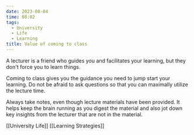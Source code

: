 ```yaml
---
date: 2023-08-04
time: 08:02
tags:
  - University
  - Life
  - Learning
title: Value of coming to class
---
```

A lecturer is a friend who guides you and facilitates your learning, but they don't force you to learn things.

Coming to class gives you the guidance you need to jump start your learning. Do not be afraid to ask questions so that you can maximally utilize the lecture time.

Always take notes, even though lecture materials have been provided. It helps keep the brain running as you digest the material and also jot down key insights from the lecturer that are not in the material.

[[University Life]] [[Learning Strategies]]